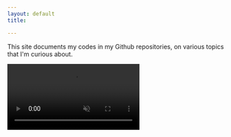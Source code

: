 ```yaml
---
layout: default
title:

---
```


This site documents my codes in my Github repositories, on various topics that I'm curious about.



<video autoplay muted loop id="bgVid">
  <source src="/assets/movie/forest_fog.mp4" type="video/mp4">
</video>
